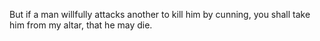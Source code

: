 But if a man willfully attacks another to kill him by cunning, you shall take him from my altar, that he may die.

